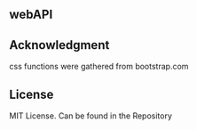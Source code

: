 ## webAPI

## Acknowledgment
css functions were gathered from bootstrap.com

## License 
MIT License. Can be found in the Repository